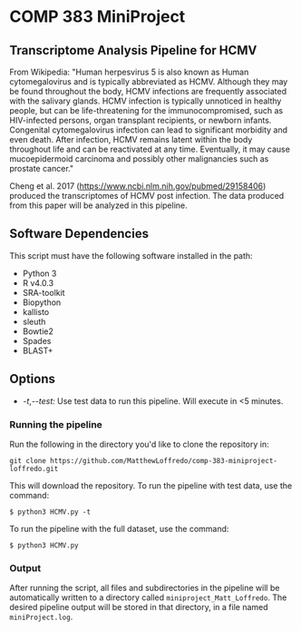 # COMP 383 MiniProject
## Transcriptome Analysis Pipeline for HCMV

From Wikipedia: 
"Human herpesvirus 5 is also known as Human cytomegalovirus and is typically abbreviated as HCMV. 
Although they may be found throughout the body, HCMV infections are frequently associated with the
salivary glands. HCMV infection is typically unnoticed in healthy people, but can be life-threatening for the immunocompromised, such as HIV-infected persons, organ transplant recipients, or newborn infants.
Congenital cytomegalovirus infection can lead to significant morbidity and even death. After infection, HCMV remains latent within the body throughout life and can be reactivated at any time. Eventually, it may cause mucoepidermoid carcinoma and possibly other malignancies such as prostate cancer."

Cheng et al. 2017 (https://www.ncbi.nlm.nih.gov/pubmed/29158406) produced the transcriptomes of HCMV post
infection. The data produced from this paper will be analyzed in this pipeline.

## Software Dependencies
This script must have the following software installed in the path:
* Python 3
* R v4.0.3
* SRA-toolkit
* Biopython
* kallisto
* sleuth
* Bowtie2
* Spades
* BLAST+

## Options
*  *-t*,*--test:* Use test data to run this pipeline. Will execute in <5 minutes.

### Running the pipeline ###
Run the following in the directory you'd like to clone the repository in:
```shell
git clone https://github.com/MatthewLoffredo/comp-383-miniproject-loffredo.git
```

This will download the repository. To run the pipeline with test data, use the command:

```shell
$ python3 HCMV.py -t
```

To run the pipeline with the full dataset, use the command:

```shell
$ python3 HCMV.py
```

### Output ###
After running the script, all files and subdirectories in the pipeline will be automatically written to a directory called `miniproject_Matt_Loffredo`. The desired pipeline output will be stored in that directory, in a file named `miniProject.log`.
    
